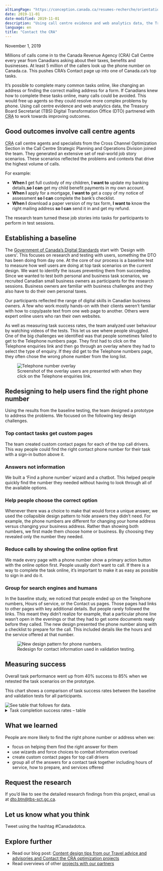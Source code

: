 ```yaml
---
altLangPage: "https://conception.canada.ca/resumes-recherche/orientation-dans-canada-ca.html"
date: 2019-11-01
date-modified: 2019-11-01
description: "Using call centre evidence and web analytics data, the Treasury Board Secretariat (TBS) Digital Transformation Office (DTO) partnered with <abbr title="Canada Revenue Agency">CRA</abbr> to work towards improving outcomes."
language: en
title: "Contact the CRA"
---
```

<p class="post-meta">November 1, 2019</p>
<p>Millions of calls come in to the Canada Revenue Agency (CRA) Call Centre every year from Canadians asking about their taxes, benefits and businesses. At least 5 million of the callers look up the phone number on Canada.ca. This pushes CRA’s Contact page up into one of Canada.ca’s top tasks. </p>
<p>It’s possible to complete many common tasks online, like changing an address or finding the correct mailing address for a form. If Canadians knew how to complete these tasks online, many calls could be avoided. This would free up agents so they could resolve more complex problems by phone. Using call centre evidence and web analytics data, the Treasury Board Secretariat (TBS) Digital Transformation Office (DTO) partnered with <abbr title="Canada Revenue Agency">CRA</abbr> to work towards improving outcomes.</p>
<h2>Good outcomes involve call centre agents</h2>
<p><abbr title="Canada Revenue Agency">CRA</abbr> call centre agents and specialists from the Cross Channel Optimization Section in the Call Centre Strategic Planning and Operations Division joined the team. They generated an extensive set of real-world job story scenarios. These scenarios reflected the problems and contexts that drive the highest volume of calls. </p>
<p>For example:</p>
<ul>
   <li><b>When I</b> get full custody of my children, <b>I want to</b> update my banking details,<b>so I can</b> get my child benefit payments in my own account.</li>
   <li><b>When I</b> apply for a mortgage, <b>I want to</b> get a copy of my notice of assessment <b>so I can</b> complete the bank’s checklist. </li>
   <li><b>When I</b> download a paper version of my tax form, <b>I want to</b> know the right mailing address <b>so I can</b> send it in and get my refund.</li>
</ul>
<p>The research team turned these job stories into tasks for participants to perform in test sessions. </p>
<h2>Establishing a baseline</h2>
<p>The <a href="https://www.canada.ca/en/government/system/digital-government/government-canada-digital-standards.html">Government of Canada’s Digital Standards</a> start with ‘Design with users’. This focuses on research and testing with users, something the DTO has been doing from day one. At the core of our process is a baseline test to measure how well users are doing at top task scenarios on the current design. We want to identify the issues preventing them from succeeding. Since we wanted to test both personal and business task scenarios, we recruited Canadian small business owners as participants for the research sessions. Business owners are familiar with business challenges and they also have to do their own personal taxes. </p>
<p>Our participants reflected the range of digital skills in Canadian business owners. A few who work mostly hands-on with their clients weren’t familiar with how to copy/paste text from one web page to another. Others were expert online users who ran their own websites.</p>
<p>As well as measuring task success rates, the team analyzed user behaviour by watching videos of the tests. This let us see where people struggled. One of the big challenges we identified was that people sometimes failed to get to the Telephone numbers page. They first had to click on the Telephone enquiries link and then go through an overlay where they had to select the type of enquiry. If they did get to the Telephone numbers page, they often chose the wrong phone number from the long list.</p>
<figure>
   <img class="img-responsive" alt="Telephone number overlay" src="../images/cra-contact-us/telephone-overlay.png"/>
   <figcaption>Screenshot of the overlay users are presented with when they click on the Telephone enquiries link.</figcaption>
</figure>
<h2>Redesigning to help users find the right phone number</h2>
<p>Using the results from the baseline testing, the team designed a prototype to address the problems. We focused on the following key design challenges. </p>
<h3>Top contact tasks get custom pages</h3>
<p>The team created custom contact pages for each of the top call drivers. This way people could find the right contact phone number for their task with a sign-in button above it.</p>
<h3>Answers not information</h3>
<p>We built a ‘Find a phone number’ wizard and a chatbot. This helped people quickly find the number they needed without having to look through all of the available options. </p>
<h3>Help people choose the correct option</h3>
<p>Whenever there was a choice to make that would force a unique answer, we used the collapsible design pattern to hide answers they didn’t need. For example, the phone numbers are different for changing your home address versus changing your business address. Rather than showing both numbers, we first made them choose home or business. By choosing they revealed only the number they needed. </p>
<h3>Reduce calls by showing the online option first</h3>
<p>We made every page with a phone number show a primary action button with the online option first. People usually don’t want to call. If there is a way to complete the task online, it’s important to make it as easy as possible to sign in and do it. </p>
<h3>Group for search engines and humans</h3>
<p>In the baseline study, we noticed that people ended up on the Telephone numbers, Hours of service, or the Contact us pages. Those pages had links to other pages with key additional details. But people rarely followed the links. This meant they didn’t realize for example, that a particular phone line wasn’t open in the evenings or that they had to get some documents ready before they called. The new design presented the phone number along with a checklist to prepare for the call. This included details like the hours and the service offered at that number. </p>
<figure class="mrgn-tp-lg mrgn-bttm-lg">
   <img class="img-responsive border" alt="New design pattern for phone numbers." src="../images/cra-contact-us/contact-design-pattern.png"/>
   <figcaption>Redesign for contact information used in validation testing.</figcaption>
</figure>
<h2>Measuring success</h2>
<p>Overall task performance went up from 40% success to 85% when we retested the task scenarios on the prototype. </p>
<p>This chart shows a comparison of task success rates between the baseline and validation tests for all participants.</p>
<img class="img-responsive hidden-sm hidden-xs" alt="See table that follows for data." src="../images/cra-contact-us/cra-contact-us-task-success-chart.png"/>
<div class="row col-md-9">
   <details>
      <summary>
         Task completion success rates – table
      </summary>
      <div class="table-bravo">
         <table class="table table-bordered">
            <thead>
               <tr>
                  <th scope="col">Task</th>
                  <th scope="col">Baseline</th>
                  <th scope="col">Validation</th>
               </tr>
            </thead>
            <tbody>
               <tr>
                  <td>Proof of Income Sundays - Tax Information Phone Service (TIPS) line</td>
                  <td>21%</td>
                  <td>56%</td>
               </tr>
               <tr>
                  <td>Direct deposit - Individual tax enquiries (ITE) line</td>
                  <td>56%</td>
                  <td>82%</td>
               </tr>
               <tr>
                  <td>Notice of Assessment (NoA) - <abbr title="Individual tax enquiries">ITE</abbr> line</td>
                  <td>36%</td>
                  <td>82%</td>
               </tr>
               <tr>
                  <td>NoA via My Account</td>
                  <td>73%</td>
                  <td>93%</td>
               <tr>
                  <td>Child Benefits - Benefits line</td>
                  <td>50%</td>
                  <td>83%</td>
               </tr>
               </tr>
               <tr>
                  <td>Monday - Telerefund line</td>
                  <td>65%</td>
                  <td>88%</td>
               </tr>
               <tr>
                  <td>Misallocated payment - <abbr title="Individual tax enquiries">ITE</abbr> line</td>
                  <td>12%</td>
                  <td>83%</td>
               </tr>
               <tr>
                  <td>Corporate - Payment arrangements</td>
                  <td>28%</td>
                  <td>83%</td>
               </tr>
               <tr>
                  <td>Report a scam - Anti-fraud</td>
                  <td>67%</td>
                  <td>100%</td>
               </tr>
               <tr>
                  <td>Address for T2062 form - Surrey King George</td>
                  <td>22%</td>
                  <td>89%</td>
               </tr>
               <tr>
                  <td>Address for RC1 form - <abbr title="Price Edward Island">PEI</abbr></td>
                  <td>0%</td>
                  <td>100%</td>
               </tr>
               <tr>
                  <td>Security code - <abbr title="Individual tax enquiries">ITE</abbr> line </td>
                  <td>53%</td>
                  <td>76%</td>
               </tr>
            </tbody>
         </table>
      </div>
   </details>
</div>
<div class="clearfix"></div>
<h2>What we learned</h2>
<p>People are more likely to find the right phone number or address when we: </p>
<ul>
   <li>focus on helping them find the right answer for them </li>
   <li>use wizards and force choices to combat information overload</li>
   <li>create custom contact pages for top call drivers</li>
   <li>group all of the answers for a contact task together including hours of service, how to prepare, and services offered </li>
</ul>
<div class="clearfix"></div>
<h2>Request the research</h2>
<p>If you’d like to see the detailed research findings from this project, email us at <a href="mailto:dto.btn@tbs-sct.gc.ca">dto.btn@tbs-sct.gc.ca</a>.
</p>
<h2>Let us know what you think</h2>
<p>Tweet using the hashtag #Canadadotca.</p>
<h2>Explore further</h2>
<ul>
   <li>Read our blog post: <a href="https://blog.canada.ca/2019/11/01/tips-travel-contact.html">Content design tips from our Travel advice and advisories and Contact the CRA optimization projects</a></li>
   <li>Read overviews of other <a href="https://blog.canada.ca/pages/project-overview.html#projects">projects with our partners</a></li>
</ul>
